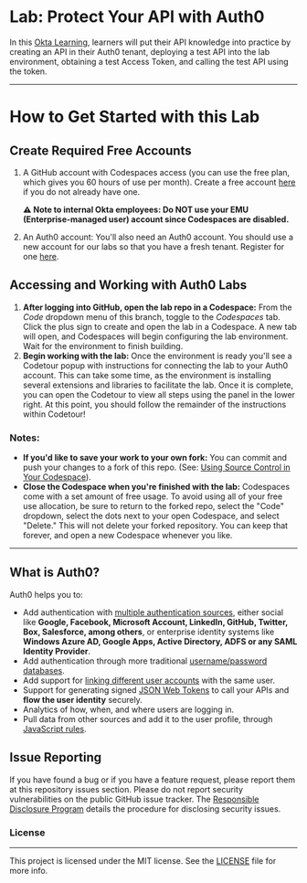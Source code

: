 
# Lab: Protect Your API with Auth0

In this [Okta Learning](https://learning.okta.com/), learners will put their API knowledge into practice by creating an API in their Auth0 tenant, deploying a test API into the lab environment, obtaining a test Access Token, and calling the test API using the token.

----

# How to Get Started with this Lab

## Create Required Free Accounts

1. A GitHub account with Codespaces access (you can use the free plan, which gives you 60 hours of use per month). Create a free account [here](https://docs.github.com/en/get-started/signing-up-for-github/signing-up-for-a-new-github-account) if you do not already have one.

    **⚠️ Note to internal Okta employees: Do NOT use your EMU (Enterprise-managed user) account since Codespaces are disabled.**

2. An Auth0 account: You'll also need an Auth0 account. You should use a new account for our labs so that you have a fresh tenant. Register for one [here](https://auth0.com/signup).

## Accessing and Working with Auth0 Labs

1. **After logging into GitHub, open the lab repo in a Codespace:** From the *Code* dropdown menu of this branch, toggle to the *Codespaces* tab. Click the plus sign to create and open the lab in a Codespace. A new tab will open, and Codespaces will begin configuring the lab environment. Wait for the environment to finish building.
2. **Begin working with the lab:** Once the environment is ready you'll see a Codetour popup with instructions for connecting the lab to your Auth0 account. This can take some time, as the environment is installing several extensions and libraries to facilitate the lab. Once it is complete, you can open the Codetour to view all steps using the panel in the lower right. At this point, you should follow the remainder of the instructions within Codetour!

### Notes:
- **If you'd like to save your work to your own fork:** You can commit and push your changes to a fork of this repo. (See: [Using Source Control in Your Codespace](https://docs.github.com/en/codespaces/developing-in-codespaces/using-source-control-in-your-codespace)).
- **Close the Codespace when you're finished with the lab:** Codespaces come with a set amount of free usage. To avoid using all of your free use allocation, be sure to return to the forked repo, select the "Code" dropdown, select the dots next to your open Codespace, and select "Delete." This will not delete your forked repository. You can keep that forever, and open a new Codespace whenever you like.

---

## What is Auth0?

Auth0 helps you to:

* Add authentication with [multiple authentication sources](https://auth0.com/docs/identityproviders), either social like **Google, Facebook, Microsoft Account, LinkedIn, GitHub, Twitter, Box, Salesforce, among others**, or enterprise identity systems like **Windows Azure AD, Google Apps, Active Directory, ADFS or any SAML Identity Provider**.
* Add authentication through more traditional [username/password databases](https://auth0.com/docs/connections/database/custom-db).
* Add support for [linking different user accounts](https://auth0.com/docs/link-accounts) with the same user.
* Support for generating signed [JSON Web Tokens](https://auth0.com/docs/jwt) to call your APIs and **flow the user identity** securely.
* Analytics of how, when, and where users are logging in.
* Pull data from other sources and add it to the user profile, through [JavaScript rules](https://auth0.com/docs/rules/current).

## Issue Reporting

If you have found a bug or if you have a feature request, please report them at this repository issues section. Please do not report security vulnerabilities on the public GitHub issue tracker. The [Responsible Disclosure Program](https://auth0.com/whitehat) details the procedure for disclosing security issues.

### License
---

This project is licensed under the MIT license. See the [LICENSE](LICENSE.txt) file for more info.
